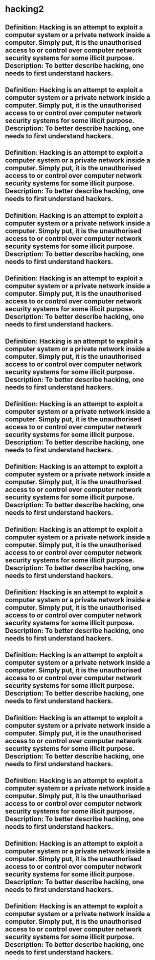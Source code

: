 # hacking2

Definition: Hacking is an attempt to exploit a computer system or a private network inside a computer. Simply put, it is the unauthorised access to or control over computer network security systems for some illicit purpose. Description: To better describe hacking, one needs to first understand hackers.
-----------------------------------------------------------------------
Definition: Hacking is an attempt to exploit a computer system or a private network inside a computer. Simply put, it is the unauthorised access to or control over computer network security systems for some illicit purpose. Description: To better describe hacking, one needs to first understand hackers.
-----------------------------------------------------------------------
Definition: Hacking is an attempt to exploit a computer system or a private network inside a computer. Simply put, it is the unauthorised access to or control over computer network security systems for some illicit purpose. Description: To better describe hacking, one needs to first understand hackers.
---------------------------------------------------------------------
Definition: Hacking is an attempt to exploit a computer system or a private network inside a computer. Simply put, it is the unauthorised access to or control over computer network security systems for some illicit purpose. Description: To better describe hacking, one needs to first understand hackers.
---------------------------------------------------------------------
Definition: Hacking is an attempt to exploit a computer system or a private network inside a computer. Simply put, it is the unauthorised access to or control over computer network security systems for some illicit purpose. Description: To better describe hacking, one needs to first understand hackers.
---------------------------------------------------------------------
Definition: Hacking is an attempt to exploit a computer system or a private network inside a computer. Simply put, it is the unauthorised access to or control over computer network security systems for some illicit purpose. Description: To better describe hacking, one needs to first understand hackers.
---------------------------------------------------------------------
Definition: Hacking is an attempt to exploit a computer system or a private network inside a computer. Simply put, it is the unauthorised access to or control over computer network security systems for some illicit purpose. Description: To better describe hacking, one needs to first understand hackers.
---------------------------------------------------------------------
Definition: Hacking is an attempt to exploit a computer system or a private network inside a computer. Simply put, it is the unauthorised access to or control over computer network security systems for some illicit purpose. Description: To better describe hacking, one needs to first understand hackers.
---------------------------------------------------------------------
Definition: Hacking is an attempt to exploit a computer system or a private network inside a computer. Simply put, it is the unauthorised access to or control over computer network security systems for some illicit purpose. Description: To better describe hacking, one needs to first understand hackers.
---------------------------------------------------------------------
Definition: Hacking is an attempt to exploit a computer system or a private network inside a computer. Simply put, it is the unauthorised access to or control over computer network security systems for some illicit purpose. Description: To better describe hacking, one needs to first understand hackers.
---------------------------------------------------------------------
Definition: Hacking is an attempt to exploit a computer system or a private network inside a computer. Simply put, it is the unauthorised access to or control over computer network security systems for some illicit purpose. Description: To better describe hacking, one needs to first understand hackers.
---------------------------------------------------------------------
Definition: Hacking is an attempt to exploit a computer system or a private network inside a computer. Simply put, it is the unauthorised access to or control over computer network security systems for some illicit purpose. Description: To better describe hacking, one needs to first understand hackers.
---------------------------------------------------------------------
Definition: Hacking is an attempt to exploit a computer system or a private network inside a computer. Simply put, it is the unauthorised access to or control over computer network security systems for some illicit purpose. Description: To better describe hacking, one needs to first understand hackers.
---------------------------------------------------------------------
Definition: Hacking is an attempt to exploit a computer system or a private network inside a computer. Simply put, it is the unauthorised access to or control over computer network security systems for some illicit purpose. Description: To better describe hacking, one needs to first understand hackers.
---------------------------------------------------------------------
Definition: Hacking is an attempt to exploit a computer system or a private network inside a computer. Simply put, it is the unauthorised access to or control over computer network security systems for some illicit purpose. Description: To better describe hacking, one needs to first understand hackers.
---------------------------------------------------------------------




